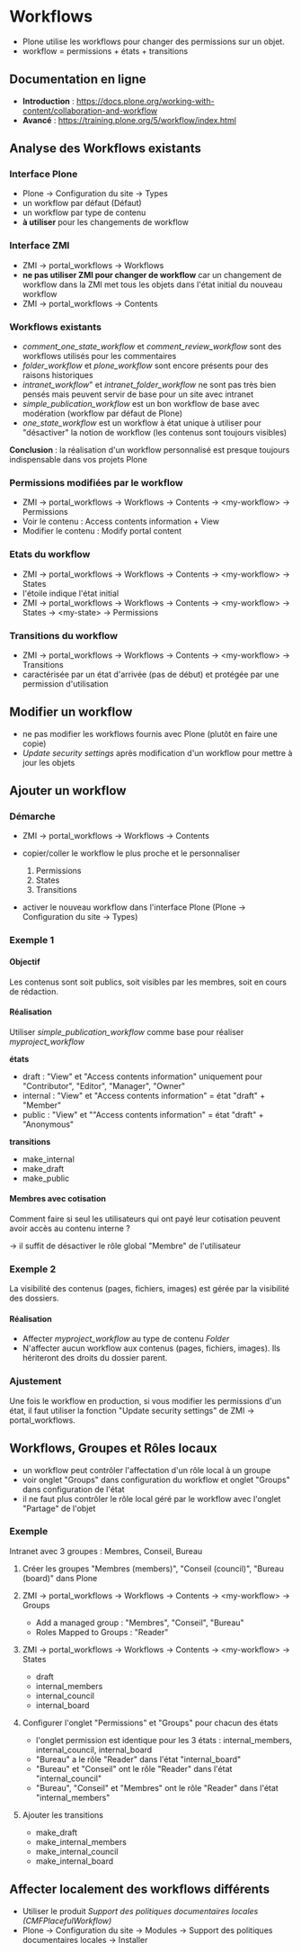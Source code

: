 Workflows
===================

- Plone utilise les workflows pour changer des permissions sur un objet.
- workflow = permissions + états + transitions

Documentation en ligne
----------------------

- **Introduction** : <https://docs.plone.org/working-with-content/collaboration-and-workflow>
- **Avancé** : <https://training.plone.org/5/workflow/index.html>

Analyse des Workflows existants
-------------------------------

### Interface Plone


- Plone -> Configuration du site -> Types
- un workflow par défaut (Défaut)
- un workflow par type de contenu
- **à utiliser** pour les changements de workflow

### Interface ZMI

- ZMI -> portal_workflows -> Workflows
- **ne pas utiliser ZMI pour changer de workflow** car un changement de workflow dans la ZMI met tous les objets dans l'état initial du nouveau workflow
- ZMI -> portal_workflows -> Contents

### Workflows existants

-  *comment_one_state_workflow* et *comment_review_workflow* sont des workflows utilisés pour les commentaires
- *folder_workflow* et *plone_workflow* sont encore présents pour des raisons historiques
- *intranet_workflow*" et *intranet_folder_workflow* ne sont pas très bien pensés mais peuvent servir de base pour un site avec intranet
- *simple_publication_workflow* est un bon workflow de base avec modération (workflow par défaut de Plone)
- *one_state_workflow* est un workflow à état unique à utiliser pour "désactiver" la notion de workflow (les contenus sont toujours visibles)

**Conclusion** : la réalisation d'un workflow personnalisé est presque toujours indispensable dans vos projets Plone

### Permissions modifiées par le workflow

- ZMI -> portal_workflows -> Workflows -> Contents -> \<my-workflow\> -> Permissions
- Voir le contenu : Access contents information + View
- Modifier le contenu : Modify portal content

### Etats du workflow

- ZMI -> portal_workflows -> Workflows -> Contents -> \<my-workflow\> -> States
- l'étoile indique l'état initial
-  ZMI -> portal_workflows -> Workflows -> Contents -> \<my-workflow\> -> States -> \<my-state\> -> Permissions

### Transitions du workflow

- ZMI -> portal_workflows -> Workflows -> Contents -> \<my-workflow\> -> Transitions
- caractérisée par un état d'arrivée (pas de début) et protégée par une permission d'utilisation

Modifier un workflow
--------------------

- ne pas modifier les workflows fournis avec Plone (plutôt en faire une copie)
- *Update security settings* après modification d'un workflow pour mettre à jour les objets

Ajouter un workflow
-------------------

### Démarche

- ZMI -> portal_workflows -> Workflows -> Contents
- copier/coller le workflow le plus proche et le personnaliser

    1. Permissions
    2. States
    3. Transitions

- activer le nouveau workflow dans l'interface Plone (Plone -> Configuration du site -> Types)

### Exemple 1

#### Objectif

Les contenus sont soit publics, soit visibles par les membres, soit en cours de rédaction.

#### Réalisation

Utiliser *simple_publication_workflow* comme base pour réaliser *myproject_workflow*

**états**

- draft : "View" et "Access contents information" uniquement pour "Contributor", "Editor", "Manager", "Owner"
- internal : "View" et "Access contents information" = état "draft" + "Member"
- public : "View" et ""Access contents information" = état "draft" + "Anonymous"

**transitions**

- make_internal
- make_draft
- make_public

#### Membres avec cotisation

Comment faire si seul les utilisateurs qui ont payé leur cotisation peuvent avoir accès au contenu interne ?

-> il suffit de désactiver le rôle global "Membre" de l'utilisateur

### Exemple 2

La visibilité des contenus (pages, fichiers, images) est gérée par la visibilité des dossiers.

#### Réalisation

- Affecter *myproject_workflow* au type de contenu *Folder*
- N'affecter aucun workflow aux contenus (pages, fichiers, images). Ils hériteront des droits du dossier parent.

### Ajustement

Une fois le workflow en production, si vous modifier les permissions d'un état,
il faut utiliser la fonction "Update security settings" de ZMI -> portal_workflows.

Workflows, Groupes et Rôles locaux
----------------------------------

- un workflow peut contrôler l'affectation d'un rôle local à un groupe 
- voir onglet "Groups" dans configuration du workflow et onglet "Groups" dans configuration de l'état
- il ne faut plus contrôler le rôle local géré par le workflow avec l'onglet "Partage" de l'objet

### Exemple

Intranet avec 3 groupes : Membres, Conseil, Bureau

1. Créer les groupes "Membres (members)", "Conseil (council)", "Bureau (board)" dans Plone
2. ZMI -> portal_workflows -> Workflows -> Contents -> \<my-workflow\> -> Groups

    - Add a managed group : "Membres", "Conseil", "Bureau"
    - Roles Mapped to Groups : "Reader"

3. ZMI -> portal_workflows -> Workflows -> Contents -> \<my-workflow\> -> States

    - draft
    - internal_members
    - internal_council
    - internal_board

4. Configurer l'onglet "Permissions" et "Groups" pour chacun des états

    - l'onglet permission est identique pour les 3 états : internal_members, internal_council, internal_board
    - "Bureau" a le rôle "Reader" dans l'état "internal_board"
    - "Bureau" et "Conseil" ont le rôle "Reader" dans l'état "internal_council"
    - "Bureau", "Conseil" et "Membres" ont le rôle "Reader" dans l'état "internal_members"

5. Ajouter les transitions

    - make_draft
    - make_internal_members
    - make_internal_council
    - make_internal_board


Affecter localement des workflows différents
--------------------------------------------

- Utiliser le produit *Support des politiques documentaires locales (CMFPlacefulWorkflow)*
- Plone -> Configuration du site -> Modules -> Support des politiques documentaires locales -> Installer
